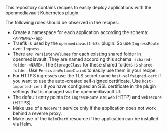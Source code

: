 This repository contains recipes to easily deploy applications with the 
openmediavault Kubernetes plugin. 

The following rules should be observed in the recipes:

- Create a namespace for each application according the schema: `<APPNAME>-app`
- Traefik is used by the `openmediavault-k8s` plugin. So use `IngressRoute` over `Ingress`.
- There are `PersistenVolumes` for each existing shared folder in openmediavault. They are named according this schema: `schared-folder-<NAME>`. The `StorageClass` for these shared folders is `shared-folder`. Use `PersistenVolumeClaim`s to easily use them in your recipe.
- For HTTPS ingresses use the TLS secret name `host-selfsigned-cert` if you want to use the auto-created self-signed certificate. Use `host-imported-cert` if you have configured an SSL certificate in the plugin settings that is managed via the openmediavault UI. 
- The default entry points for `IngressRoute` are `web` (HTTP) and `websecure` (HTTPS).
- Make use of a `NodePort` service only if the application does not work behind a reverse proxy.
- Make use of the `HelmChart` resource if the application can be installed via Helm.
